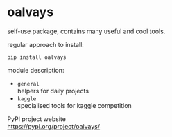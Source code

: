 # oalvays
self-use package, contains many useful and cool tools.

regular approach to install:  
```
pip install oalvays
```

module description:  

+ `general`  
 helpers for daily projects   
+ `kaggle`  
 specialised tools for kaggle competition  

PyPI project website  
https://pypi.org/project/oalvays/
